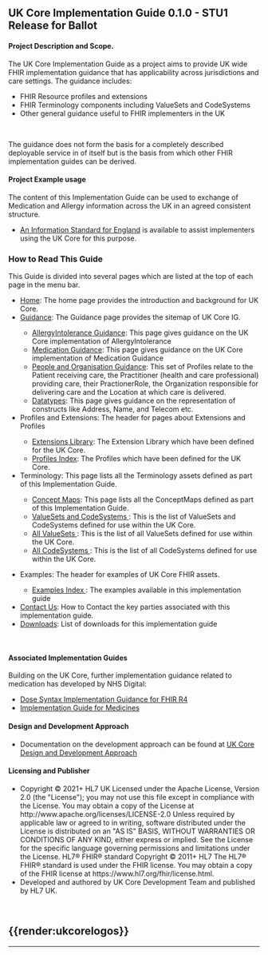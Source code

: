 ## UK Core Implementation Guide 0.1.0 - STU1 Release for Ballot ##



<div markdown="span" class="alert alert-warning" role="alert"><i class="fa fa-information"></i><h4> Project Description and Scope.</h4>

The UK Core Implementation Guide as a project aims to provide UK wide FHIR implementation guidance that has applicability across jurisdictions and care settings.
The guidance includes: 
<ul>
<li>FHIR Resource profiles and extensions</li>
<li>FHIR Terminology components including ValueSets and CodeSystems</li>
<li>Other general guidance useful to FHIR implementers in the UK</li>
</ul></br>

The guidance does not form the basis for a completely described deployable service in of itself but is the basis from which other FHIR implementation guides can be derived.
</div>

<div markdown="span" class="alert alert-warning" role="alert"><i class="fa fa-information"></i><h4> Project Example usage</h4>

The content of this Implementation Guide can be used to exchange of Medication and Allergy information across the UK in an agreed consistent structure. 
<ul>
<li><a href="https://digital.nhs.uk/data-and-information/information-standards/information-standards-and-data-collections-including-extractions/publications-and-notifications/standards-and-collections/dapb4013-medicine-and-allergy-intolerance-data-transfer">An Information Standard for England</a> is available to assist implementers using the UK Core for this purpose.</li>
</ul>
</div>



### How to Read This Guide ###

This Guide is divided into several pages which are listed at the top of each page in the menu bar.
<ul>
<li><a href="https://simplifier.net/guide/HL7FHIRUKCoreR4Release1/Home">Home</a>:  The home page provides the introduction and background for UK Core.</li>
<li><a href="https://simplifier.net/guide/HL7FHIRUKCoreR4Release1/Home/Guidance">Guidance</a>:  The Guidance page provides the sitemap of UK Core IG.</li>
<ul>
<li><a href="https://simplifier.net/guide/HL7FHIRUKCoreR4Release1/Home/Guidance/AllergyIntoleranceGuidance">AllergyIntolerance Guidance</a>: This page gives guidance on the UK Core implementation of AllergyIntolerance</li>
<li><a href="https://simplifier.net/guide/HL7FHIRUKCoreR4Release1/Home/Guidance/MedicationGuidance.guide.md">Medication Guidance</a>: This page gives guidance on the UK Core implementation of Medication Guidance</li>
<li><a href="https://simplifier.net/guide/HL7FHIRUKCoreR4Release1/Home/Guidance/PeopleandOrganizationsGuidance">People and Organisation Guidance</a>: This set of Profiles relate to the Patient receiving care, the Practitioner (health and care professional) providing care, their PractionerRole, the Organization responsible for delivering care and the Location at which care is delivered.</li>
<li><a href="https://simplifier.net/guide/HL7FHIRUKCoreR4Release1/Home/Guidance/DataTypeGuidance">Datatypes</a>: This page gives guidance on the representation of constructs like Address, Name, and Telecom etc.</li>
</ul>
<li>Profiles and Extensions: The  header for pages about Extensions and Profiles</li>
<ul><li><a href="https://simplifier.net/guide/HL7FHIRUKCoreR4Release1/Home/ProfilesandExtensions/ExtensionLibrary">Extensions Library</a>: The Extension  Library which have been defined for the UK Core.</li>
<li><a href="https://simplifier.net/guide/HL7FHIRUKCoreR4Release1/Home/ProfilesandExtensions/ProfilesIndex.guide.md">Profiles Index</a>: The Profiles  which have been defined for the UK Core.</li></ul>
<li>Terminology: This page lists all the Terminology assets defined as part of this Implementation Guide.</li>
<ul>
<li> <a href="https://simplifier.net/guide/HL7FHIRUKCoreR4Release1/Home/Terminology/ConceptMaps">Concept Maps</a>: This page lists all the ConceptMaps defined as part of this Implementation Guide.</li>
<li> <a href="https://simplifier.net/guide/HL7FHIRUKCoreR4Release1/Home/Terminology/ValueSetsandCodeSystems.guide.md">ValueSets and CodeSystems </a>: This is the list of ValueSets and CodeSystems defined for use within the UK Core.</li>
<li> <a href="https://simplifier.net/guide/HL7FHIRUKCoreR4Release1/Home/Terminology/AllValueSets">All ValueSets </a>: This is the list of all ValueSets defined for use within the UK Core.</li>
<li> <a href="https://simplifier.net/guide/HL7FHIRUKCoreR4Release1/Home/Terminology/AllCodeSystems">All CodeSystems </a>: This is the list of all CodeSystems defined for use within the UK Core.</li>
</ul></li>
<ul>
</ul>
<li>Examples: The header for examples of UK Core FHIR assets.</li>
<ul><li><a href="https://simplifier.net/guide/HL7FHIRUKCoreR4Release1/Home/Examples/ExamplesIndex">Examples Index </a>: The examples available in this implementation guide
</li></ul>

<li><a href="https://simplifier.net/guide/HL7FHIRUKCoreR4Release1/Home/ContactUs.guide.md">Contact Us</a>:  How to Contact the key parties associated with this implementation guide.</li>
<li><a href="https://simplifier.net/guide/HL7FHIRUKCoreR4Release1/Home/Downloads/Downloads.guide.md">Downloads</a>:  List of downloads for this implementation guide</li>

</ul>
<br/>


<div markdown="span" class="alert alert-warning" role="alert"><i class="fa fa-information"></i><h4> Associated Implementation Guides</h4>
Building on the UK Core, further implementation guidance related to medication has developed by NHS Digital:
<ul>
<li><a href="https://simplifier.net/guide/dosesyntaximplementationguidanceforfhirr4/home" target="_blank">Dose Syntax Implementation Guidance for FHIR R4</a></li>
<li><a href="https://simplifier.net/guide/ukcoreimplementationguideformedicines/home" target="_blank">Implementation Guide for Medicines</a></li>
</div> 

<div markdown="span" class="alert alert-warning" role="alert"><i class="fa fa-information"></i><h4> Design and Development Approach</h4>
<ul>
<li>Documentation on the development approach can be found at <a href="https://simplifier.net/guide/ukcoredevelopmentguidance/home">UK Core Design and Development Approach</a></li>
</ul>
</div>

<div markdown="span" class="alert alert-warning" role="alert"><i class="fa fa-information"></i><h4 id="I1">Licensing and Publisher</h4>
<ul>
<li> 
Copyright &#169; 2021+ HL7 UK Licensed under the Apache License, Version 2.0 (the &quot;License&quot;); you may not use this file except in compliance with the License. You may obtain a copy of the License at  http://www.apache.org/licenses/LICENSE-2.0 Unless required by applicable law or agreed to in writing, software distributed under the License is distributed on an &quot;AS IS&quot; BASIS, WITHOUT WARRANTIES OR CONDITIONS OF ANY KIND, either express or implied. See the License for the specific language governing permissions and limitations under the License. HL7&#174; FHIR&#174; standard Copyright &#169; 2011+ HL7 The HL7&#174; FHIR&#174; standard is used under the FHIR license. You may obtain a copy of the FHIR license at  https://www.hl7.org/fhir/license.html.
<li>
Developed and authored by UK Core Development Team and published by HL7 UK.
</ul>
</div> 


<!---
<table align="center">
  <tr>
  <th align="center"><a href="https://www.hl7.org.uk/">{{render:hl7-uk-logo}}</a></th>
  <th align="center"><a href="https://digital.nhs.uk/">{{render:nhs-digital-logo}}</a></th>
  <th align="center"><a href="https://www.nhsx.nhs.uk/">{{render:NHSx-logo}}</a></th>
  <th align="center"><a href="https://dhcw.nhs.wales/">{{render:DHCW-logo-RGB-Blue}}</a></th>
  <th align="center"><a href="https://www.interopen.org/">{{render:INTEROpen-logo}}</a></th>
  </tr>
  <tr>
  <th align="center"><a href="https://www.scot.nhs.uk/">{{render:nhsscot}}</a></th>
  <th align="center"><a href="http://www.hscboard.hscni.net">{{render:hsc}}</a></th>
  <th align="center"><a href="https://www.digitalhealth.net/health-cio-network-advisory-panel/">{{render:cio}}</a></th>
  <th align="center"><a href="https://www.digitalhealth.net/ccio-network-advisory-panel/">{{render:ccio}}</a></th>
  <th align="center"><a href="https://www.wales.nhs.uk/">{{render:NHSwales}}</a></th>
  </tr>
  <tr>
  <th align="center"><a href="https://theprsb.org/">{{render:PRSB-logo}}</a></th>
  <th align="center"><a href="https://www.techuk.org/health-and-social-care-programme.html">{{render:techuk}}</a></th>
 <th align="center"><a href="https://caspa.care/">{{render:caspa}}</a></th>
  <th align="center"><a href="https://facultyofclinicalinformatics.org.uk/">{{render:foci}}</a></th>
   <th align="center"><a href="https://www.bcs.org/membership/member-communities/bcs-health-and-care/ ">{{render:bcs}}</a></th>
  </tr>
</table>
--->
<br/>


{{render:ukcorelogos}}
---






---

